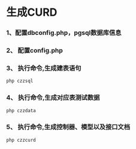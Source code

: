 # 生成CURD

### 1、配置dbconfig.php，pgsql数据库信息

### 2、 配置config.php

### 3、 执行命令,生成建表语句
```bash
php czzsql
```

### 4、 执行命令,生成对应表测试数据
```bash
php czzdata
```

### 5、 执行命令,生成控制器、模型以及接口文档
```bash
php czzcurd
```
